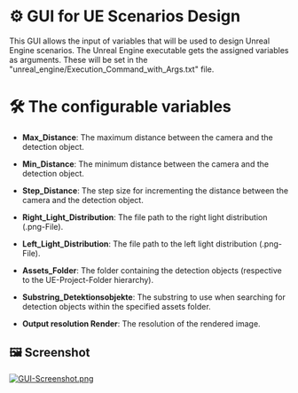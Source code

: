 # ⚙️ GUI for UE Scenarios Design
This GUI allows the input of variables that will be used to design Unreal Engine scenarios. The Unreal Engine executable gets the assigned variables as arguments. These will be set in the "unreal_engine/Execution_Command_with_Args.txt" file.
# 🛠 The configurable variables

- **Max_Distance**: The maximum distance between the camera and the detection object.

- **Min_Distance**: The minimum distance between the camera and the detection object.

- **Step_Distance**: The step size for incrementing the distance between the camera and the detection object.

- **Right_Light_Distribution**: The file path to the right light distribution (.png-File).

- **Left_Light_Distribution**: The file path to the left light distribution (.png-File).

- **Assets_Folder**: The folder containing the detection objects (respective to the UE-Project-Folder hierarchy).

- **Substring_Detektionsobjekte**: The substring to use when searching for detection objects within the specified assets folder.

- **Output resolution Render**: The resolution of the rendered image.
    
## 🖼️ Screenshot

[![GUI-Screenshot.png](https://i.postimg.cc/y6c8QzRG/GUI-Screenshot.png)](https://postimg.cc/BtZ3bkM5)
